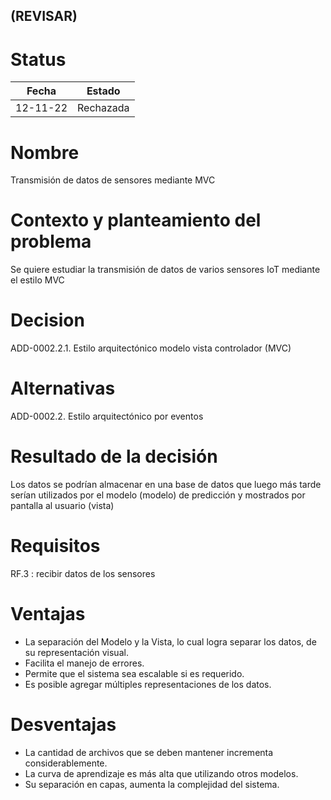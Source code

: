 ## (REVISAR)

# Status

| Fecha | Estado |
| --- | --- |
| 12-11-22 | Rechazada |

# Nombre

Transmisión de datos de sensores mediante MVC

# Contexto y planteamiento del problema

Se quiere estudiar la transmisión de datos de varios sensores IoT mediante el estilo MVC

# Decision

ADD-0002.2.1. Estilo arquitectónico modelo vista controlador (MVC)

# Alternativas

ADD-0002.2. Estilo arquitectónico por eventos

# Resultado de la decisión

Los datos se podrían almacenar en una base de datos que luego más tarde serían utilizados por el modelo (modelo) de predicción y mostrados por pantalla al usuario (vista)

# Requisitos

RF.3 : recibir datos de los sensores

# Ventajas

- La separación del Modelo y la Vista, lo cual logra separar los datos, de su representación visual.
- Facilita el manejo de errores.
- Permite que el sistema sea escalable si es requerido.
- Es posible agregar múltiples representaciones de los datos.

# Desventajas

- La cantidad de archivos que se deben mantener incrementa considerablemente.
- La curva de aprendizaje es más alta que utilizando otros modelos.
- Su separación en capas, aumenta la complejidad del sistema.
